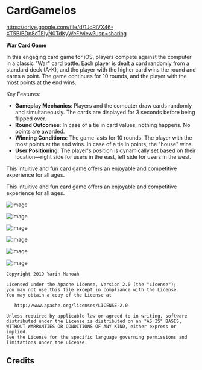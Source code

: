 # CardGameIos


https://drive.google.com/file/d/1JcRlVX46-XT5BiBDp8cTEIyN0TdKyWeF/view?usp=sharing

**War Card Game**

In this engaging card game for iOS, players compete against the computer in a classic "War" card battle. Each player is dealt a card randomly from a standard deck (A-K), and the player with the higher card wins the round and earns a point. The game continues for 10 rounds, and the player with the most points at the end wins.

Key Features:
- **Gameplay Mechanics**: Players and the computer draw cards randomly and simultaneously. The cards are displayed for 3 seconds before being flipped over.
- **Round Outcomes**: In case of a tie in card values, nothing happens. No points are awarded.
- **Winning Conditions**: The game lasts for 10 rounds. The player with the most points at the end wins. In case of a tie in points, the "house" wins.
- **User Positioning**: The player's position is dynamically set based on their location—right side for users in the east, left side for users in the west.

This intuitive and fun card game offers an enjoyable and competitive experience for all ages.

This intuitive and fun card game offers an enjoyable and competitive experience for all ages.


![image](https://github.com/user-attachments/assets/53e945ae-5c50-46d2-822a-b1f8be09526e)

![image](https://github.com/user-attachments/assets/ca1c3196-f92f-470a-9173-b0b3b6642676)

![image](https://github.com/user-attachments/assets/00a2e45b-a30a-4be8-bf1e-97a9bf7f0746)

![image](https://github.com/user-attachments/assets/d45b52aa-00ef-40c7-b48a-1684386aaec8)

![image](https://github.com/user-attachments/assets/04d32503-70ec-4c70-bae4-81814baffda7)

![image](https://github.com/user-attachments/assets/4c70646d-41df-4fb1-b16e-5dcb3714e664)


    Copyright 2019 Yarin Manoah

    Licensed under the Apache License, Version 2.0 (the "License");
    you may not use this file except in compliance with the License.
    You may obtain a copy of the License at

       http://www.apache.org/licenses/LICENSE-2.0

    Unless required by applicable law or agreed to in writing, software
    distributed under the License is distributed on an "AS IS" BASIS,
    WITHOUT WARRANTIES OR CONDITIONS OF ANY KIND, either express or implied.
    See the License for the specific language governing permissions and
    limitations under the License.

## Credits

